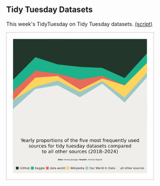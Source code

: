## Tidy Tuesday Datasets

This week's TidyTuesday on Tidy Tuesday datasets. [(script)](https://github.com/aalgenib/tidytuesday/blob/main/2024/week_27/tt2024w27_gh.R)

<img src="tt2024w27.png" alt="drawing" width="400"/>

